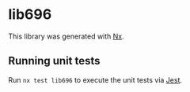 # lib696

This library was generated with [Nx](https://nx.dev).

## Running unit tests

Run `nx test lib696` to execute the unit tests via [Jest](https://jestjs.io).
